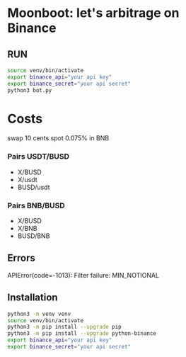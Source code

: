 # Moonboot: let's arbitrage on Binance 

## RUN
```bash
source venv/bin/activate
export binance_api="your api key"
export binance_secret="your api secret"
python3 bot.py
```

# Costs
swap 10 cents
spot 0.075% in BNB


### Pairs USDT/BUSD 
- X/BUSD
- X/usdt
- BUSD/usdt

### Pairs BNB/BUSD
- X/BUSD
- X/BNB
- BUSD/BNB

## Errors
APIError(code=-1013): Filter failure: MIN_NOTIONAL

## Installation
```bash
python3 -m venv venv 
source venv/bin/activate
python3 -m pip install --upgrade pip 
python3 -m pip install --upgrade python-binance
export binance_api="your api key"
export binance_secret="your api secret"
```


